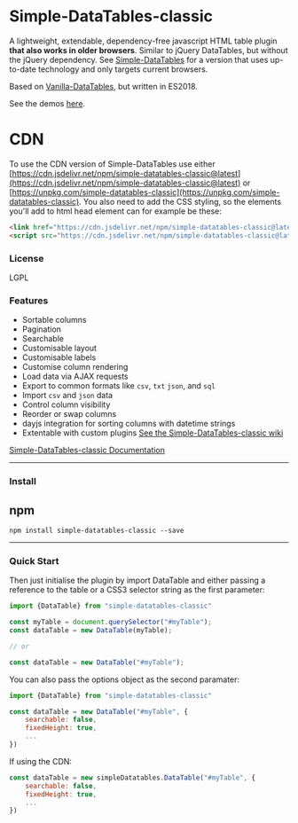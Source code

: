 # Simple-DataTables-classic

A lightweight, extendable, dependency-free javascript HTML table plugin **that also works in older browsers**. Similar to jQuery DataTables, but without the jQuery dependency. See [Simple-DataTables](https://github.com/fiduswriter/Simple-DataTables) for a version that uses up-to-date technology and only targets current browsers.

Based on [Vanilla-DataTables](https://github.com/Mobius1/Vanilla-DataTables), but written in ES2018.

See the demos [here](https://fiduswriter.github.io/Simple-DataTables-classic/).

# CDN

To use the CDN version of Simple-DataTables use either [https://cdn.jsdelivr.net/npm/simple-datatables-classic@latest](https://cdn.jsdelivr.net/npm/simple-datatables-classic@latest) or [https://unpkg.com/simple-datatables-classic](https://unpkg.com/simple-datatables-classic). You also need to add the CSS styling, so the elements you'll add to html head element can for example be these:

```html
<link href="https://cdn.jsdelivr.net/npm/simple-datatables-classic@latest/dist/style.css" rel="stylesheet" type="text/css">
<script src="https://cdn.jsdelivr.net/npm/simple-datatables-classic@latest" type="text/javascript"></script>
```



### License

LGPL

### Features

* Sortable columns
* Pagination
* Searchable
* Customisable layout
* Customisable labels
* Customise column rendering
* Load data via AJAX requests
* Export to common formats like `csv`, `txt` `json`, and `sql`
* Import `csv` and `json` data
* Control column visibility
* Reorder or swap columns
* dayjs integration for sorting columns with datetime strings
* Extentable with custom plugins [See the Simple-DataTables-classic wiki](https://github.com/fiduswriter/Simple-DataTables-classic/wiki/Plugins)


[Simple-DataTables-classic Documentation](https://github.com/fiduswriter/Simple-DataTables-classic/wiki)


---

### Install

## npm
```
npm install simple-datatables-classic --save
```

---

### Quick Start

Then just initialise the plugin by import DataTable and either passing a reference to the table or a CSS3 selector string as the first parameter:

```javascript
import {DataTable} from "simple-datatables-classic"

const myTable = document.querySelector("#myTable");
const dataTable = new DataTable(myTable);

// or

const dataTable = new DataTable("#myTable");

```

You can also pass the options object as the second paramater:

```javascript
import {DataTable} from "simple-datatables-classic"

const dataTable = new DataTable("#myTable", {
	searchable: false,
	fixedHeight: true,
	...
})
```

If using the CDN:

```javascript
const dataTable = new simpleDatatables.DataTable("#myTable", {
	searchable: false,
	fixedHeight: true,
	...
})
```
